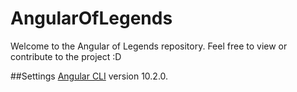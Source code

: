 # AngularOfLegends

Welcome to the Angular of Legends repository. Feel free to view or contribute to the project :D

##Settings
[Angular CLI](https://github.com/angular/angular-cli) version 10.2.0.
